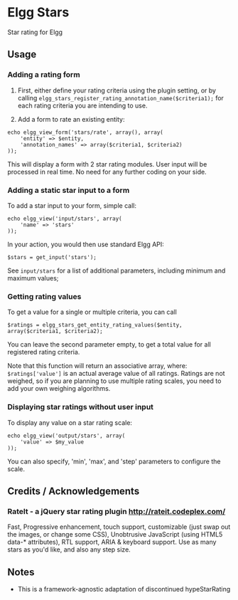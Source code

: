 Elgg Stars
==========

Star rating for Elgg

## Usage

### Adding a rating form

1. First, either define your rating criteria using the plugin setting, or by
calling ```elgg_stars_register_rating_annotation_name($criteria1);```
for each rating criteria you are intending to use.

2. Add a form to rate an existing entity:
```
echo elgg_view_form('stars/rate', array(), array(
	'entity' => $entity,
	'annotation_names' => array($criteria1, $criteria2)
));
```
This will display a form with 2 star rating modules.
User input will be processed in real time. No need for any further coding
on your side.

### Adding a static star input to a form

To add a star input to your form, simple call:
```
echo elgg_view('input/stars', array(
	'name' => 'stars'
));
```

In your action, you would then use standard Elgg API:
```
$stars = get_input('stars');
```
See ```input/stars``` for a list of additional parameters, including minimum
and maximum values;


### Getting rating values

To get a value for a single or multiple criteria, you can call
```
$ratings = elgg_stars_get_entity_rating_values($entity, array($criteria1, $criteria2);
```

You can leave the second parameter empty, to get a total value for all
registered rating criteria.

Note that this function will return an associative array, where:
```$ratings['value']``` is an actual average value of all ratings.
Ratings are not weighed, so if you are planning to use multiple rating scales,
you need to add your own weighing algorithms.


### Displaying star ratings without user input

To display any value on a star rating scale:

```
echo elgg_view('output/stars', array(
	'value' => $my_value
));
```

You can also specify, 'min', 'max', and 'step' parameters to configure the
scale.


## Credits / Acknowledgements

### RateIt - a jQuery star rating plugin http://rateit.codeplex.com/
Fast, Progressive enhancement, touch support, customizable
(just swap out the images, or change some CSS), Unobtrusive JavaScript
(using HTML5 data-* attributes), RTL support, ARIA & keyboard support.
Use as many stars as you'd like, and also any step size.


## Notes

* This is a framework-agnostic adaptation of discontinued hypeStarRating

